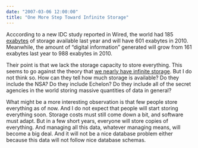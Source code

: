 ```yaml
---
date: "2007-03-06 12:00:00"
title: "One More Step Toward Infinite Storage"
---
```




Acccording to a new IDC study reported in Wired, the world had 185 [exabytes](https://en.wikipedia.org/wiki/Exabyte) of storage available last year and will have 601 exabytes in 2010. Meanwhile, the amount of &ldquo;digital information&rdquo; generated will grow from 161 exabytes last year to 988 exabytes in 2010.

Their point is that we lack the storage capacity to store everything. This seems to go against the theory that [we nearly have infinite storage](/lemire/blog/2006/10/26/what-is-infinite-storage/). But I do not think so. How can they tell how much storage is available? Do they include the NSA? Do they include Echelon? Do they include all of the secret agencies in the world storing massive quantities of data in general?

What might be a more interesting observation is that few people store everything as of now. And I do not expect that people will start storing everything soon. Storage costs must still come down a bit, and software must adapt. But in a few short years, everyone will store copies of everything. And managing all this data, whatever managing means, will become a big deal. And it will not be a nice database problem either because this data will not follow nice database schemas.
